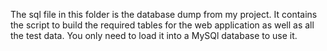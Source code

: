 The sql file in this folder is the database dump from my project. It contains the script to build the required tables for the web application as well as all the test data. You only need to load it into a MySQl database to use it.
